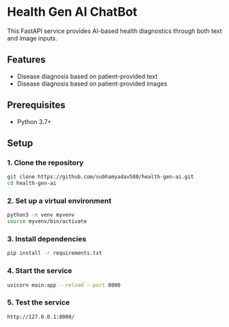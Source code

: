 # Health Gen AI ChatBot

This FastAPI service provides AI-based health diagnostics through both text and image inputs.

## Features

- Disease diagnosis based on patient-provided text
- Disease diagnosis based on patient-provided images

## Prerequisites

- Python 3.7+

## Setup

### 1. Clone the repository

```bash
git clone https://github.com/subhamyadav580/health-gen-ai.git
cd health-gen-ai
```

### 2. Set up a virtual environment
```bash
python3 -m venv myvenv
source myvenv/bin/activate
```

### 3. Install dependencies

```bash
pip install -r requirements.txt
```

### 4. Start the service
```bash
uvicorn main:app --reload --port 8000
```

### 5. Test the service
```bash
http://127.0.0.1:8000/
```